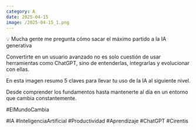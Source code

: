 ```yaml
--- 
category: A 
date: 2025-04-15 
image: /2025-04-15_1.png 
--- 
```


💡 Mucha gente me pregunta cómo sacar el máximo partido a la IA generativa

Convertirte en un usuario avanzado no es solo cuestión de usar herramientas como ChatGPT, sino de entenderlas, integrarlas y evolucionar con ellas.

En esta imagen resumo 5 claves para llevar tu uso de la IA al siguiente nivel.

Desde comprender los fundamentos hasta mantenerte al día en un entorno que cambia constantemente.

#ElMundoCambia

#IA #InteligenciaArtificial #Productividad #Aprendizaje #ChatGPT #Cirentis
